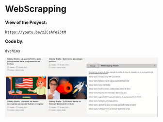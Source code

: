 # WebScrapping
**View of the Proyect:**

`https://youtu.be/zZCsAfei3tM`

**Code by:**

`dvchinx`

![ScreenShot](https://github.com/dvchinx/WebScrapping/blob/master/img.jpg)
